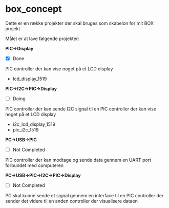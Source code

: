 # box_concept

Dette er en række projekter der skal bruges som skabelon for mit BOX projekt

Målet er at lave følgende projekter:


**PIC->Display** 
- [x] Done 

PIC controller der kan vise noget på et LCD display
* lcd_display_1519

**PIC->I2C->PIC->Display**
- [ ] Doing 

PIC controller der kan sende I2C signal til en PIC controller der kan vise noget på et LCD display
* i2c_lcd_display_1519
* pic_i2c_1519

**PC->USB->PIC** 
- [ ] Not Completed 

PIC controller der kan modtage og sende data gennem en UART port forbundet med computeren


**PC->USB->PIC->I2C->PIC->Display**
- [ ] Not Completed 

PC skal kunne sende et signal gennem en interface til en PIC controller der sender det videre til en anden controller der visualisere dataen
